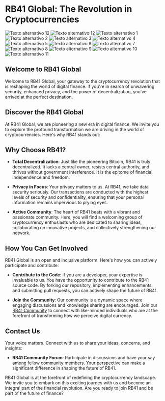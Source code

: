 # RB41 Global: The Revolution in Cryptocurrencies
![Texto alternativo 12](https://github.com/rb41send/RB41-Cripyto-global/blob/main/windows/Image%202023-11-21%20at%2022.49.42%20-%20Copia.jpeg)
![Texto alternativo 12](https://github.com/rb41send/RB41-Cripyto-global/blob/main/windows/Image%202023-11-21%20at%2022.49.42.jpeg)
![Texto alternativo 1](https://raw.githubusercontent.com/rb41send/RB41-Cripyto-global/main/Image%202023-10-23%20at%2011.40.28.jpeg)
![Texto alternativo 2](https://github.com/rb41send/RB41-Cripyto-global/blob/main/Image%202023-10-23%20at%2011.38.05.jpeg)
![Texto alternativo 3](https://github.com/rb41send/RB41-Cripyto-global/blob/main/Image%202023-10-23%20at%2011.38.47.jpeg)
![Texto alternativo 4](https://github.com/rb41send/RB41-Cripyto-global/blob/main/Image%202023-10-23%20at%2011.39.21.jpeg)
![Texto alternativo 5](https://github.com/rb41send/RB41-Cripyto-global/blob/main/Image%202023-10-23%20at%2011.40.02.jpeg)
![Texto alternativo 6](https://github.com/rb41send/RB41-Cripyto-global/blob/main/Image%202023-10-23%20at%2011.40.23.jpeg)
![Texto alternativo 7](https://github.com/rb41send/RB41-Cripyto-global/blob/main/Image%202023-10-23%20at%2011.40.34.jpeg)
![Texto alternativo 8](https://github.com/rb41send/RB41-Cripyto-global/blob/main/Image%202023-10-23%20at%2011.41.24.jpeg)
![Texto alternativo 9](https://github.com/rb41send/RB41-Cripyto-global/blob/main/Image%202023-10-23%20at%2011.59.00.jpeg)
![Texto alternativo 10](https://github.com/rb41send/RB41-Cripyto-global/blob/main/Image%202023-10-23%20at%2011.59.19.jpeg)
![Texto alternativo 11](https://github.com/rb41send/RB41-Cripyto-global/blob/main/Image%202023-10-31%20at%2014.16.29.jpeg)

## Welcome to RB41 Global

Welcome to RB41 Global, your gateway to the cryptocurrency revolution that is reshaping the world of digital finance. If you're in search of unwavering security, enhanced privacy, and the power of decentralization, you've arrived at the perfect destination.

## Discover the RB41 Global

At RB41 Global, we are pioneering a new era in digital finance. We invite you to explore the profound transformation we are driving in the world of cryptocurrencies. Here's why RB41 stands out:

## Why Choose RB41?

- **Total Decentralization**: Just like the pioneering Bitcoin, RB41 is truly decentralized. It lacks a central owner, resists central authority, and thrives without government interference. It is the epitome of financial independence and freedom.

- **Privacy in Focus**: Your privacy matters to us. At RB41, we take data security seriously. Our transactions are conducted with the highest levels of security and confidentiality, ensuring that your personal information remains impervious to prying eyes.

- **Active Community**: The heart of RB41 beats with a vibrant and passionate community. Here, you will find a welcoming group of cryptocurrency enthusiasts who are dedicated to sharing ideas, collaborating on innovative projects, and collectively strengthening our network.

## How You Can Get Involved

RB41 Global is an open and inclusive platform. Here's how you can actively participate and contribute:

- **Contribute to the Code**: If you are a developer, your expertise is invaluable to us. You have the opportunity to contribute to the RB41 source code. By forking our repository, implementing enhancements, and submitting pull requests, you can actively shape the future of RB41.

- **Join the Community**: Our community is a dynamic space where engaging discussions and knowledge sharing are encouraged. Join our [RB41 Community](#) to connect with like-minded individuals who are at the forefront of transforming how we perceive digital currency.

## Contact Us

Your voice matters. Connect with us to share your ideas, concerns, and insights:

- **RB41 Community Forum**: Participate in discussions and have your say among fellow community members. Your perspective can make a significant difference in shaping the future of RB41.

RB41 Global is at the forefront of redefining the cryptocurrency landscape. We invite you to embark on this exciting journey with us and become an integral part of the financial revolution. Are you ready to join RB41 and be part of the future of finance?
